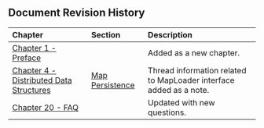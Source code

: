 

## Document Revision History

|Chapter|Section|Description|
|:-------|:-------|:-----------|
|[Chapter 1 - Preface](#preface)||Added as a new chapter.|
|[Chapter 4 - Distributed Data Structures](#distributed-data-structures)|[Map Persistence](#map-persistence)|Thread information related to MapLoader interface added as a note.
|[Chapter 20 - FAQ](#frequently-asked-questions)||Updated with new questions.|




<br> </br>


